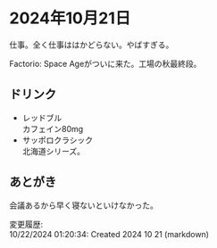 # 2024年10月21日

仕事。全く仕事ははかどらない。やばすぎる。

Factorio: Space Ageがついに来た。工場の秋最終段。

## ドリンク

- レッドブル  
カフェイン80mg
- サッポロクラシック  
北海道シリーズ。

## あとがき

会議あるから早く寝ないといけなかった。

変更履歴:  
10/22/2024 01:20:34: Created 2024 10 21 (markdown)  
